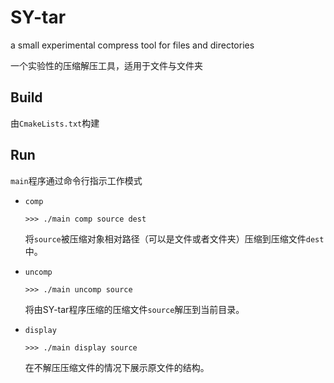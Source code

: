 # SY-tar
a small experimental compress tool for files and directories

一个实验性的压缩解压工具，适用于文件与文件夹
## Build
由`CmakeLists.txt`构建
## Run
`main`程序通过命令行指示工作模式

+ `comp` 
  
    ```
    >>> ./main comp source dest
    ```
    将`source`被压缩对象相对路径（可以是文件或者文件夹）压缩到压缩文件`dest`中。
+ `uncomp`

    ```
    >>> ./main uncomp source
    ```
    将由SY-tar程序压缩的压缩文件`source`解压到当前目录。
+ `display`
  
    ```
    >>> ./main display source
    ```
    在不解压压缩文件的情况下展示原文件的结构。
